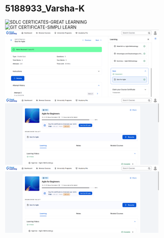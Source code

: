 # 5188933_Varsha-K
![SDLC CERTICATES-GREAT LEARNING](/5188933_Varsha-K/SDLC/)
![GIT CERTIFICATE-SIMPLI LEARN](/5188933_Varsha-K/GIT/)
<img src="https://github.com/5188933VARSHA/5188933_Varsha-K/blob/main/SDLC/Quiz%20agile%20screenshot.png" alt="image">
<img src="https://github.com/5188933VARSHA/5188933_Varsha-K/blob/main/SDLC/course%20end%20Screenshot.png" alt="image2add">
<img src ="https://github.com/5188933VARSHA/5188933_Varsha-K/blob/main/SDLC/course%20end%20Screenshot.png" alt="agile">
